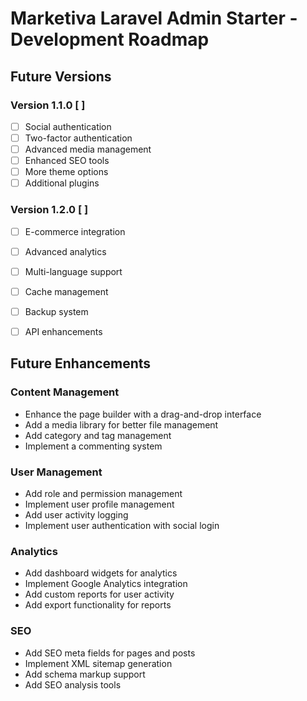 # Marketiva Laravel Admin Starter - Development Roadmap

## Future Versions

### Version 1.1.0 [ ]
- [ ] Social authentication
- [ ] Two-factor authentication
- [ ] Advanced media management
- [ ] Enhanced SEO tools
- [ ] More theme options
- [ ] Additional plugins

### Version 1.2.0 [ ]
- [ ] E-commerce integration
- [ ] Advanced analytics
- [ ] Multi-language support
- [ ] Cache management
- [ ] Backup system
- [ ] API enhancements


## Future Enhancements

### Content Management
- Enhance the page builder with a drag-and-drop interface
- Add a media library for better file management
- Add category and tag management
- Implement a commenting system

### User Management
- Add role and permission management
- Implement user profile management
- Add user activity logging
- Implement user authentication with social login

### Analytics
- Add dashboard widgets for analytics
- Implement Google Analytics integration
- Add custom reports for user activity
- Add export functionality for reports

### SEO
- Add SEO meta fields for pages and posts
- Implement XML sitemap generation
- Add schema markup support
- Add SEO analysis tools 
